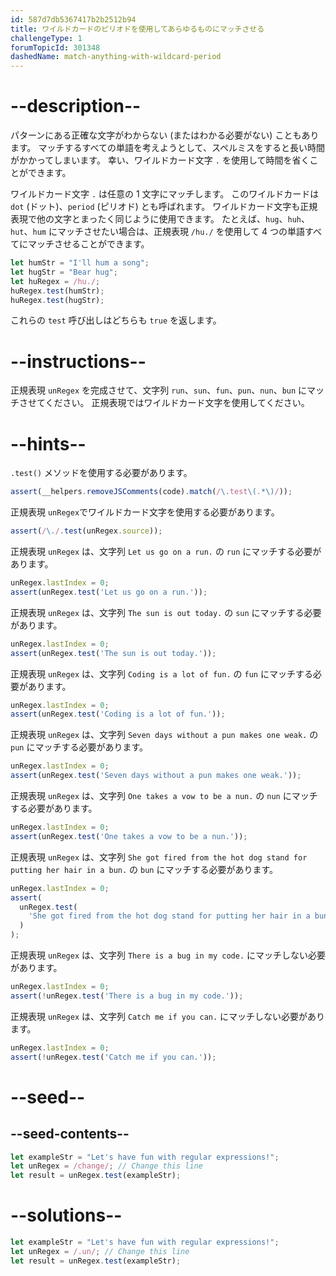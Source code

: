```yaml
---
id: 587d7db5367417b2b2512b94
title: ワイルドカードのピリオドを使用してあらゆるものにマッチさせる
challengeType: 1
forumTopicId: 301348
dashedName: match-anything-with-wildcard-period
---
```


# --description--

パターンにある正確な文字がわからない (またはわかる必要がない) こともあります。 マッチするすべての単語を考えようとして、スペルミスをすると長い時間がかかってしまいます。 幸い、ワイルドカード文字 `.` を使用して時間を省くことができます。

ワイルドカード文字 `.` は任意の 1 文字にマッチします。 このワイルドカードは `dot` (ドット)、`period` (ピリオド) とも呼ばれます。 ワイルドカード文字も正規表現で他の文字とまったく同じように使用できます。 たとえば、`hug`、`huh`、`hut`、`hum` にマッチさせたい場合は、正規表現 `/hu./` を使用して 4 つの単語すべてにマッチさせることができます。

```js
let humStr = "I'll hum a song";
let hugStr = "Bear hug";
let huRegex = /hu./;
huRegex.test(humStr);
huRegex.test(hugStr);
```

これらの `test` 呼び出しはどちらも `true` を返します。

# --instructions--

正規表現 `unRegex` を完成させて、文字列 `run`、`sun`、`fun`、`pun`、`nun`、`bun` にマッチさせてください。 正規表現ではワイルドカード文字を使用してください。

# --hints--

`.test()` メソッドを使用する必要があります。

```js
assert(__helpers.removeJSComments(code).match(/\.test\(.*\)/));
```

正規表現 `unRegex`でワイルドカード文字を使用する必要があります。

```js
assert(/\./.test(unRegex.source));
```

正規表現 `unRegex` は、文字列 `Let us go on a run.` の `run` にマッチする必要があります。

```js
unRegex.lastIndex = 0;
assert(unRegex.test('Let us go on a run.'));
```

正規表現 `unRegex` は、文字列 `The sun is out today.` の `sun` にマッチする必要があります。

```js
unRegex.lastIndex = 0;
assert(unRegex.test('The sun is out today.'));
```

正規表現 `unRegex` は、文字列 `Coding is a lot of fun.` の `fun` にマッチする必要があります。

```js
unRegex.lastIndex = 0;
assert(unRegex.test('Coding is a lot of fun.'));
```

正規表現 `unRegex` は、文字列 `Seven days without a pun makes one weak.` の `pun` にマッチする必要があります。

```js
unRegex.lastIndex = 0;
assert(unRegex.test('Seven days without a pun makes one weak.'));
```

正規表現 `unRegex` は、文字列 `One takes a vow to be a nun.` の `nun` にマッチする必要があります。

```js
unRegex.lastIndex = 0;
assert(unRegex.test('One takes a vow to be a nun.'));
```

正規表現 `unRegex` は、文字列 `She got fired from the hot dog stand for putting her hair in a bun.` の `bun` にマッチする必要があります。

```js
unRegex.lastIndex = 0;
assert(
  unRegex.test(
    'She got fired from the hot dog stand for putting her hair in a bun.'
  )
);
```

正規表現 `unRegex` は、文字列 `There is a bug in my code.` にマッチしない必要があります。

```js
unRegex.lastIndex = 0;
assert(!unRegex.test('There is a bug in my code.'));
```

正規表現 `unRegex` は、文字列 `Catch me if you can.` にマッチしない必要があります。

```js
unRegex.lastIndex = 0;
assert(!unRegex.test('Catch me if you can.'));
```

# --seed--

## --seed-contents--

```js
let exampleStr = "Let's have fun with regular expressions!";
let unRegex = /change/; // Change this line
let result = unRegex.test(exampleStr);
```

# --solutions--

```js
let exampleStr = "Let's have fun with regular expressions!";
let unRegex = /.un/; // Change this line
let result = unRegex.test(exampleStr);
```
